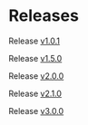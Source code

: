 # Releases

Release [v1.0.1](./release-notes/v1-0-1.md)

Release [v1.5.0](./release-notes/v1-5-0.md)

Release [v2.0.0](./release-notes/v2-0-0.md)

Release [v2.1.0](./release-notes/v2-1-0.md)

Release [v3.0.0](./release-notes/v3-0-0.md)
